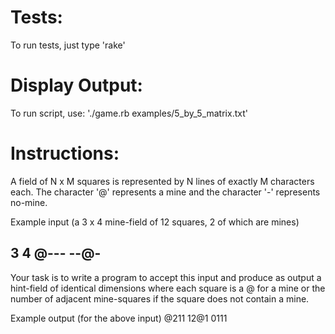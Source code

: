 Tests:
======

To run tests, just type 'rake'


Display Output:
===============

To run script, use: './game.rb examples/5_by_5_matrix.txt'


Instructions:
=============

A field of N x M squares is represented by N lines of
exactly M characters each. The character '@' represents
a mine and the character '-' represents no-mine.

Example input (a 3 x 4 mine-field of 12 squares, 2 of
which are mines)

3 4
@---
--@-
----

Your task is to write a program to accept this input and
produce as output a hint-field of identical dimensions
where each square is a @ for a mine or the number of
adjacent mine-squares if the square does not contain a mine.

Example output (for the above input)
@211
12@1
0111

